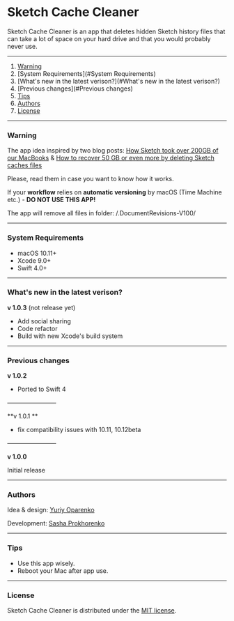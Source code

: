# Sketch Cache Cleaner 

Sketch Cache Cleaner is an app that deletes hidden Sketch history files that can take a lot of space on your hard drive and that you would probably never use.

---------------------------------------------

1. [Warning](#Warning)
2. [System Requirements](#System Requirements)
3. [What's new in the latest verison?](#What's new in the latest verison?)
4. [Previous changes](#Previous changes)
5. [Tips](#Tips)
6. [Authors](#Authors)
7. [License](#License)

------------------------------------------------

### Warning

The app idea inspired by two blog posts: [How Sketch took over 200GB of our MacBooks](https://medium.com/@thomasdegry/how-sketch-took-over-200gb-of-our-macbooks-cb7dd10c8163) & [How to recover 50 GB or even more by deleting Sketch caches files](https://medium.com/sketch-app-sources/how-to-recover-50-go-or-even-more-by-deleting-sketch-caches-files-e5829dba20e1)

Please, read them in case you want to know how it works.

If your **workflow** relies on **automatic versioning** by macOS 
(Time Machine etc.) -  **DO NOT USE THIS APP!**

The app will remove all files in folder: /.DocumentRevisions-V100/

---------------------

### System Requirements

- macOS 10.11+
- Xcode 9.0+
- Swift 4.0+

---------------------------

### What's new in the latest verison?

**v 1.0.3** (not release yet)

- Add social sharing
- Code refactor
- Build with new Xcode's build system

----------------------

### Previous changes

**v 1.0.2**

- Ported to Swift 4

————————

**v 1.0.1 **

- fix compatibility issues with 10.11, 10.12beta

————————

**v 1.0.0**

Initial release

-----------

### Authors

Idea & design: [Yuriy Oparenko](http://oparenko.com/)

Development: [Sasha Prokhorenko](https://twitter.com/minikin)

-----------------

### Tips

- Use this app wisely. 
- Reboot your Mac after app use.

---------------

### License

Sketch Cache Cleaner is distributed under the [MIT license](https://github.com/yo-op/sketchcachecleaner/blob/master/LICENSE.md).
